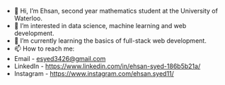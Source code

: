- 👋 Hi, I’m Ehsan, second year mathematics student at the University of Waterloo.
- 👀 I’m interested in data science, machine learning and web development.
- 🌱 I’m currently learning the basics of full-stack web development.
- 📫 How to reach me: 
- Email - esyed3426@gmail.com 
- LinkedIn - https://www.linkedin.com/in/ehsan-syed-186b5b21a/
- Instagram - https://www.instagram.com/ehsan.syed11/

<!---
esyed3426/esyed3426 is a ✨ special ✨ repository because its `README.md` (this file) appears on your GitHub profile.
You can click the Preview link to take a look at your changes.
--->

